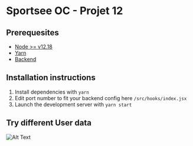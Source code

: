 # Sportsee OC - Projet 12

## Prerequesites

- [Node >= v12.18](https://nodejs.org/en/)
- [Yarn](https://yarnpkg.com/)
- [Backend](https://github.com/OpenClassrooms-Student-Center/P9-front-end-dashboard)

## Installation instructions

1. Install dependencies with `yarn`
2. Edit port number to fit your backend config here `/src/hooks/index.jsx`
3. Launch the development server with `yarn start`

## Try different User data

![Alt Text](https://zupimages.net/up/22/07/4liv.gif)
